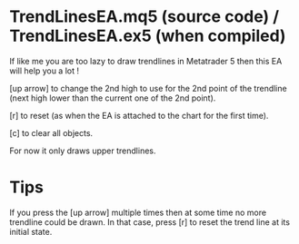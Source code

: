 # TrendLinesEA.mq5 (source code) / TrendLinesEA.ex5 (when compiled)

If like me you are too lazy to draw trendlines in Metatrader 5 then this EA will help you a lot !

[up arrow] to change the 2nd high to use for the 2nd point of the trendline (next high lower than the current one of the 2nd point).

[r] to reset (as when the EA is attached to the chart for the first time).

[c] to clear all objects.


For now it only draws upper trendlines.

# Tips

If you press the [up arrow] multiple times then at some time no more trendline could be drawn. In that case, press [r] to reset the trend line at its initial state.

